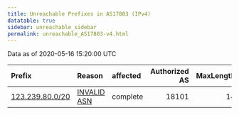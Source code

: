 ```yaml
---
title: Unreachable Prefixes in AS17803 (IPv4)
datatable: true
sidebar: unreachable_sidebar
permalink: unreachable_AS17803-v4.html
---
```


Data as of 2020-05-16 15:20:00 UTC


<div class="datatable-begin"></div>

| Prefix                                                   | Reason                                                                                                 | affected   |   Authorized AS |   MaxLength | Anchor                                       |   unreachable /24s |
|:---------------------------------------------------------|:-------------------------------------------------------------------------------------------------------|:-----------|----------------:|------------:|:---------------------------------------------|-------------------:|
| [123.239.80.0/20](https://stat.ripe.net/123.239.80.0/20) | [INVALID ASN](https://rpki-validator.ripe.net/announcement-preview?asn=AS17803&prefix=123.239.80.0/20) | complete   |           18101 |          14 | [APNIC](unreachable_APNIC_RPKI_Root-v4.html) |                 16 |

<div class="datatable-end"></div>